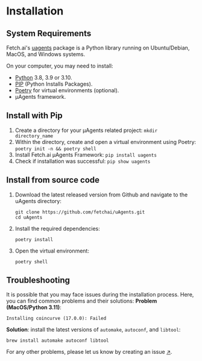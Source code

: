 # Installation
## System Requirements

Fetch.ai's [uagents](https://pypi.org/project/uagents/) package is a Python library running on Ubuntu/Debian, MacOS, and Windows systems. 

On your computer, you may need to install:

- [Python](https://www.python.org/downloads/) 3.8, 3.9 or 3.10.
- [PIP](https://pypi.org/project/pip/) (Python Installs Packages).
- [Poetry](https://python-poetry.org/) for virtual environments (optional).
- μAgents framework.

## Install with Pip

1. Create a directory for your μAgents related project: `mkdir directory_name`
2. Within the directory, create and open a virtual environment using Poetry: `poetry init -n && poetry shell`
3. Install Fetch.ai μAgents Framework: `pip install uagents`
4. Check if installation was successful: `pip show uagents`

## Install from source code

1. Download the latest released version from Github and navigate to the uAgents directory:

    ```
    git clone https://github.com/fetchai/uAgents.git
    cd uAgents
    ```
2. Install the required dependencies:
    ```
    poetry install
    ```
3. Open the virtual environment:
    ```
    poetry shell
    ```
## Troubleshooting

It is possible that you may face issues during the installation process. Here, you can find common problems and their solutions:
**Problem (MacOS/Python 3.11)**: 

   `Installing coincurve (17.0.0): Failed`

**Solution**: install the latest versions of `automake`, `autoconf`, and `libtool`: 

   `brew install automake autoconf libtool`

For any other problems, please let us know by creating an issue [↗️](https://github.com/fetchai/uAgents/issues).